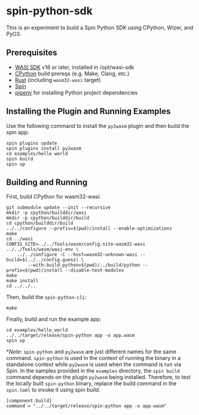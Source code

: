 # spin-python-sdk

This is an experiment to build a Spin Python SDK using CPython, Wizer, and PyO3.

## Prerequisites

- [WASI SDK](https://github.com/WebAssembly/wasi-sdk) v16 or later, installed in /opt/wasi-sdk
- [CPython](https://github.com/python/cpython) build prereqs (e.g. Make, Clang, etc.)
- [Rust](https://rustup.rs/) (including `wasm32-wasi` target)
- [Spin](https://github.com/fermyon/spin)
- [pipenv](https://pypi.org/project/pipenv/) for installing Python project dependencies

## Installing the Plugin and Running Examples

Use the following command to install the `py2wasm` plugin and then build the spin app:

```
spin plugins update
spin plugins install py2wasm
cd examples/hello world
spin build
spin up
```

## Building and Running

First, build CPython for wasm32-wasi:

```
git submodule update --init --recursive
mkdir -p cpython/builddir/wasi
mkdir -p cpython/builddir/build
cd cpython/builddir/build
../../configure --prefix=$(pwd)/install --enable-optimizations
make
cd ../wasi
CONFIG_SITE=../../Tools/wasm/config.site-wasm32-wasi ../../Tools/wasm/wasi-env \
    ../../configure -C --host=wasm32-unknown-wasi --build=$(../../config.guess) \
        --with-build-python=$(pwd)/../build/python --prefix=$(pwd)/install --disable-test-modules
make
make install
cd ../../..
```

Then, build the `spin-python-cli`:

```
make
```

Finally, build and run the example app:

```
cd examples/hello_world
../../target/release/spin-python app -o app.wasm
spin up
```

**Note:* `spin-python` and `py2wasm` are just different names for the same command. `spin-python` is used in the context of running the binary in a standalone context while `py2wasm` is  used when the command is run via Spin. In the samples provided in the `examples` directory, the `spin build` command depends on the plugin `py2wasm` being installed. Therefore, to test the locally built `spin-python` binary, replace the build command in the `spin.toml` to invoke it using spin build.

```
[component.build]
command = "../../target/release/spin-python app -o app.wasm"
```
